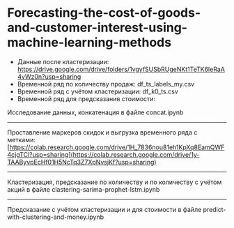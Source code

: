 # Forecasting-the-cost-of-goods-and-customer-interest-using-machine-learning-methods

- Данные после кластеризации: https://drive.google.com/drive/folders/1vgyfSUSbRUgeNKt1TeTK6leRaA4vWz0n?usp=sharing
- Временной ряд по количеству продаж: df_ts_labels_my.csv
- Временной ряд с учётом кластеризации: df_k0_ts.csv
- Временной ряд для предсказания стоимости:


Исследование данных, конкатенация в файле concat.ipynb

---

Проставление маркеров скидок и выгрузка временного ряда с метками: [https://colab.research.google.com/drive/1H_7836nou81eh1KpXq8EamQWF4cjgTCl?usp=sharing](https://colab.research.google.com/drive/1y-TAAByvpEcHf01H5NcTq3Z7XpNvsjKf?usp=sharing)

---

Кластеризация, предсказание по количеству и по количеству с учётом акций в файле clastering-sarima-prophet-lstm.ipynb

---

Предсказание с учётом кластеризации и для стоимости в файле predict-with-clustering-and-money.ipynb
